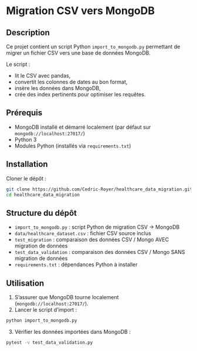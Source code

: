 # Migration CSV vers MongoDB

## Description

Ce projet contient un script Python `import_to_mongodb.py` permettant de migrer un fichier CSV vers une base de données MongoDB.

Le script :
- lit le CSV avec pandas,
- convertit les colonnes de dates au bon format,
- insère les données dans MongoDB,
- crée des index pertinents pour optimiser les requêtes.

## Prérequis

- MongoDB installé et démarré localement (par défaut sur `mongodb://localhost:27017/`)
- Python 3
- Modules Python (installés via `requirements.txt`)

## Installation

Cloner le dépôt :
```sh
git clone https://github.com/Cedric-Royer/healthcare_data_migration.git
cd healthcare_data_migration
```

## Structure du dépôt

- `import_to_mongodb.py` : script Python de migration CSV → MongoDB
- `data/healthcare_dataset.csv` : fichier CSV source inclus
- `test_migration` : comparaison des données CSV / Mongo AVEC migration de données
- `test_data_validation` : comparaison des données CSV / Mongo SANS migration de données
- `requirements.txt` : dépendances Python à installer


## Utilisation

1. S’assurer que MongoDB tourne localement (`mongodb://localhost:27017/`).
2. Lancer le script d’import :
```sh
python import_to_mongodb.py
```
3. Vérifier les données importées dans MongoDB :
```sh
pytest -v test_data_validation.py
```
